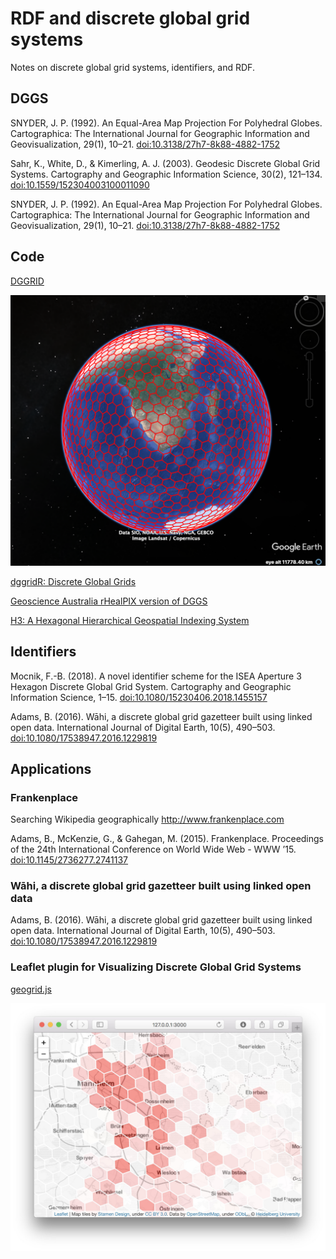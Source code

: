 # RDF and discrete global grid systems

Notes on discrete global grid systems, identifiers, and RDF.

## DGGS

SNYDER, J. P. (1992). An Equal-Area Map Projection For Polyhedral Globes. Cartographica: The International Journal for Geographic Information and Geovisualization, 29(1), 10–21. [doi:10.3138/27h7-8k88-4882-1752](https://doi.org/10.3138/27h7-8k88-4882-1752)

Sahr, K., White, D., & Kimerling, A. J. (2003). Geodesic Discrete Global Grid Systems. Cartography and Geographic Information Science, 30(2), 121–134. [doi:10.1559/152304003100011090](https://doi.org/10.1559/152304003100011090)

SNYDER, J. P. (1992). An Equal-Area Map Projection For Polyhedral Globes. Cartographica: The International Journal for Geographic Information and Geovisualization, 29(1), 10–21. [doi:10.3138/27h7-8k88-4882-1752](https://doi.org/10.3138/27h7-8k88-4882-1752)

## Code

[DGGRID](https://discreteglobalgrids.org/software/)

![isea3h5](https://github.com/rdmpage/rdf-discrete-global-grid-systems/raw/master/images/grid.png)

[dggridR: Discrete Global Grids](https://CRAN.R-project.org/package=dggridR)

[Geoscience Australia rHealPIX version of DGGS](https://github.com/GeoscienceAustralia/AusPIX_DGGS)

[H3: A Hexagonal Hierarchical Geospatial Indexing System](https://github.com/uber/h3)


## Identifiers

Mocnik, F.-B. (2018). A novel identifier scheme for the ISEA Aperture 3 Hexagon Discrete Global Grid System. Cartography and Geographic Information Science, 1–15. [doi:10.1080/15230406.2018.1455157](https://doi.oprg/doi:10.1080/15230406.2018.1455157)

Adams, B. (2016). Wāhi, a discrete global grid gazetteer built using linked open data. International Journal of Digital Earth, 10(5), 490–503. [doi:10.1080/17538947.2016.1229819](https://doi.org/10.1080/17538947.2016.1229819)

## Applications

### Frankenplace

Searching Wikipedia geographically http://www.frankenplace.com

Adams, B., McKenzie, G., & Gahegan, M. (2015). Frankenplace. Proceedings of the 24th International Conference on World Wide Web - WWW  ’15. [doi:10.1145/2736277.2741137](https://doi.org/10.1145/2736277.2741137)

### Wāhi, a discrete global grid gazetteer built using linked open data

Adams, B. (2016). Wāhi, a discrete global grid gazetteer built using linked open data. International Journal of Digital Earth, 10(5), 490–503. [doi:10.1080/17538947.2016.1229819](https://doi.org/10.1080/17538947.2016.1229819)

### Leaflet plugin for Visualizing Discrete Global Grid Systems

[geogrid.js](https://github.com/giscience/geogrid.js)

![Overview](https://github.com/rdmpage/rdf-discrete-global-grid-systems/raw/master/images/screenshot.jpg)






